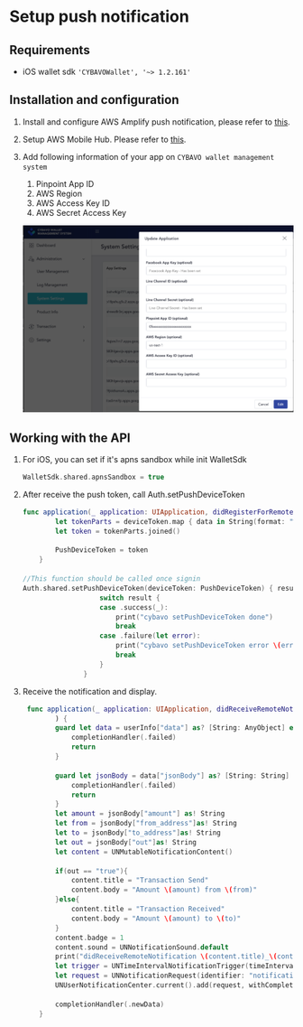# Setup push notification
## Requirements
- iOS wallet sdk `'CYBAVOWallet', '~> 1.2.161'`
## Installation and configuration
1. Install and configure AWS Amplify push notification, please refer to [this](https://aws-amplify.github.io/docs/js/push-notifications).
2. Setup AWS Mobile Hub. Please refer to [this](../docs/PushNotificationAws.md).
3. Add following information of your app on `CYBAVO wallet management system` 
    1. Pinpoint App ID
    2. AWS Region
    3. AWS Access Key ID
    4. AWS Secret Access Key
    
    ![image](images/cybavo_wallet_management_system.png)
## Working with the API
1. For iOS, you can set if it's apns sandbox while init WalletSdk
    ```swift
   WalletSdk.shared.apnsSandbox = true
    ```
2. After receive the push token, call Auth.setPushDeviceToken
    ```swift
    func application(_ application: UIApplication, didRegisterForRemoteNotificationsWithDeviceToken deviceToken: Data) {
            let tokenParts = deviceToken.map { data in String(format: "%02.2hhx", data) }
            let token = tokenParts.joined()
            
            PushDeviceToken = token
        }
   
   //This function should be called once signin
   Auth.shared.setPushDeviceToken(deviceToken: PushDeviceToken) { result in
                       switch result {
                       case .success(_):
                           print("cybavo setPushDeviceToken done")
                           break
                       case .failure(let error):
                           print("cybavo setPushDeviceToken error \(error)")
                           break
                       }
                   }
    ```
3. Receive the notification and display.
    
    ```swift
     func application(_ application: UIApplication, didReceiveRemoteNotification userInfo: [AnyHashable: Any], fetchCompletionHandler completionHandler: @escaping (UIBackgroundFetchResult) -> Void
            ) {
            guard let data = userInfo["data"] as? [String: AnyObject] else {
                completionHandler(.failed)
                return
            }
            
            guard let jsonBody = data["jsonBody"] as? [String: String] else {
                completionHandler(.failed)
                return
            }
            let amount = jsonBody["amount"] as! String
            let from = jsonBody["from_address"]as! String
            let to = jsonBody["to_address"]as! String
            let out = jsonBody["out"]as! String
            let content = UNMutableNotificationContent()
            
            if(out == "true"){
                content.title = "Transaction Send"
                content.body = "Amount \(amount) from \(from)"
            }else{
                content.title = "Transaction Received"
                content.body = "Amount \(amount) to \(to)"
            }
            content.badge = 1
            content.sound = UNNotificationSound.default
            print("didReceiveRemoteNotification \(content.title)_\(content.body)")
            let trigger = UNTimeIntervalNotificationTrigger(timeInterval: 0.1, repeats: false)
            let request = UNNotificationRequest(identifier: "notification1", content: content, trigger: trigger)
            UNUserNotificationCenter.current().add(request, withCompletionHandler: nil)
            
            completionHandler(.newData)
        }
    ```
